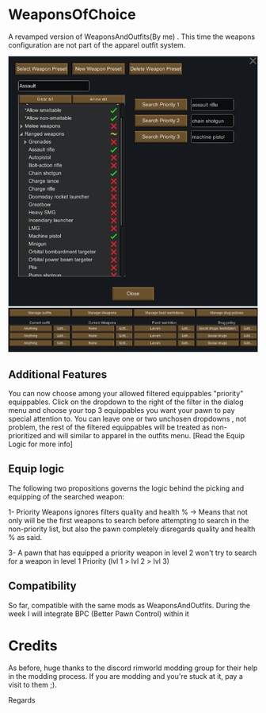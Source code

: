 # WeaponsOfChoice
A revamped version of WeaponsAndOutfits(By me) . This time the weapons configuration are not part of the apparel outfit system.

![alt text](https://github.com/ErnestUTN/WeaponsOfChoice/blob/master/About/Preview_1.png)
![alt text](https://github.com/ErnestUTN/WeaponsOfChoice/blob/master/About/Preview_2_2.png)

## Additional Features

You can now choose among your allowed filtered equippables "priority" equippables. Click on the dropdown to the right of the filter in the dialog menu and choose your top 3 equippables you want your pawn to pay special attention to. You can leave one or two unchosen dropdowns , not problem, the rest of the filtered equippables will be treated as non-prioritized and will similar to apparel in the outfits menu. [Read the Equip Logic for more info]

## Equip logic
The following two propositions governs the logic behind the picking and equipping of the searched weapon:

1- Priority Weapons ignores filters quality and health % -> Means that not only will be the first weapons to search before attempting to search in the non-priority list, but also the pawn completely disregards quality and health % as said. 

3-  A pawn that has equipped a priority weapon in level 2 won't try to search for a weapon in level 1 Priority (lvl 1 > lvl 2 > lvl 3)

## Compatibility
So far, compatible with the same mods as WeaponsAndOutfits. During the week I will integrate BPC (Better Pawn Control) within it

# Credits

As before, huge thanks to the discord rimworld modding group for their help in the modding process. If you are modding and you're stuck at it, pay a visit to them ;).

Regards
